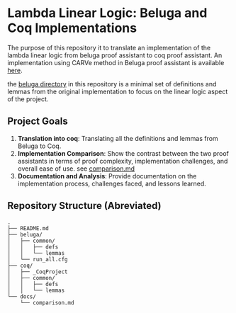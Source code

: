 # Lambda Linear Logic: Beluga and Coq Implementations

The purpose of this repository it to translate an implementation of the lambda linear logic from beluga proof assistant to coq proof assistant.
An implementation using CARVe method in Beluga proof assistant is available [here](https://zenodo.org/records/13777002).

the [beluga directory](beluga/README.md) in this repository is a minimal set of definitions and lemmas from the original implementation to focus on the linear logic aspect of the project.

## Project Goals

1. **Translation into coq**: Translating all the definitions and lemmas from Beluga to Coq.
2. **Implementation Comparison**: Show the contrast between the two proof assistants in terms of proof complexity, implementation challenges, and overall ease of use. see [comparison.md](docs/comparison.md)
3. **Documentation and Analysis**: Provide documentation on the implementation process, challenges faced, and lessons learned.

## Repository Structure (Abreviated)

```plaintext
.
├── README.md                 
├── beluga/                          
│   ├── common/
│   │   ├── defs 
│   │   └── lemmas  
│   └── run_all.cfg
├── coq/                      
│   ├── _CoqProject           
│   ├── common/
│   │   ├── defs 
│   │   └── lemmas  
└── docs/                     
    └── comparison.md         
```
